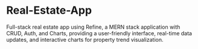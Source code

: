 # Real-Estate-App
Full-stack real estate app using Refine, a MERN stack application with CRUD, Auth, and Charts, providing a user-friendly interface, real-time data updates, and interactive charts for property trend visualization.
